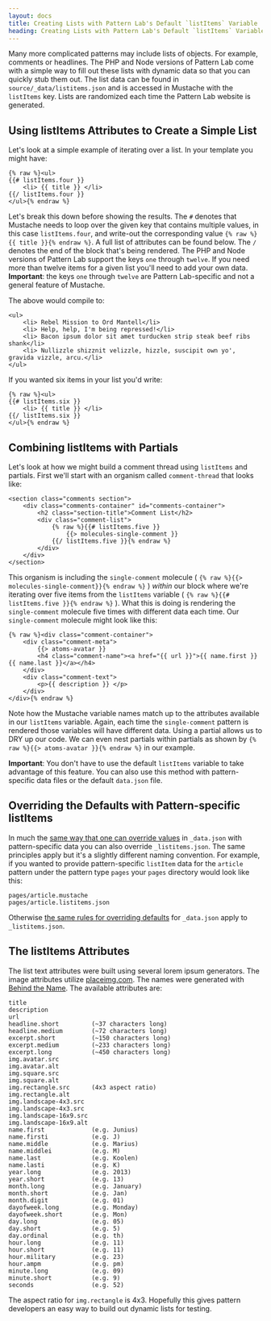 ```yaml
---
layout: docs
title: Creating Lists with Pattern Lab's Default `listItems` Variable | Pattern Lab
heading: Creating Lists with Pattern Lab's Default `listItems` Variable
---
```


Many more complicated patterns may include lists of objects. For example, comments or headlines. The PHP and Node versions of Pattern Lab come with a simple way to fill out these lists with dynamic data so that you can quickly stub them out. The list data can be found in `source/_data/listitems.json` and is accessed in Mustache with the `listItems` key. Lists are randomized each time the Pattern Lab website is generated.

## Using listItems Attributes to Create a Simple List

Let's look at a simple example of iterating over a list. In your template you might have:

    {% raw %}<ul>
    {{# listItems.four }}
        <li> {{ title }} </li>
    {{/ listItems.four }}
    </ul>{% endraw %}

Let's break this down before showing the results. The `#` denotes that Mustache needs to loop over the given key that contains multiple values, in this case `listItems.four`, and write-out the corresponding value `{% raw %}{{ title }}{% endraw %}`. A full list of attributes can be found below. The `/` denotes the end of the block that's being rendered. The PHP and Node versions of Pattern Lab support the keys `one` through `twelve`. If you need more than twelve items for a given list you'll need to add your own data. **Important**: the keys `one` through `twelve` are Pattern Lab-specific and not a general feature of Mustache.

The above would compile to:

    <ul>
        <li> Rebel Mission to Ord Mantell</li>
        <li> Help, help, I'm being repressed!</li>
        <li> Bacon ipsum dolor sit amet turducken strip steak beef ribs shank</li>
        <li> Nullizzle shizznit velizzle, hizzle, suscipit own yo', gravida vizzle, arcu.</li>
    </ul>

If you wanted six items in your list you'd write:

    {% raw %}<ul>
    {{# listItems.six }}
        <li> {{ title }} </li>
    {{/ listItems.six }}
    </ul>{% endraw %}

## Combining listItems with Partials

Let's look at how we might build a comment thread using `listItems` and partials. First we'll start with an organism called `comment-thread` that looks like:

    <section class="comments section">
        <div class="comments-container" id="comments-container">
            <h2 class="section-title">Comment List</h2>
            <div class="comment-list">
                {% raw %}{{# listItems.five }}
                    {{> molecules-single-comment }} 
                {{/ listItems.five }}{% endraw %}
            </div>
        </div> 
    </section>

This organism is including the `single-comment` molecule ( `{% raw %}{{> molecules-single-comment}}{% endraw %}` ) _within_ our block where we're iterating over five items from the `listItems` variable ( `{% raw %}{{# listItems.five }}{% endraw %}` ). What this is doing is rendering the `single-comment` molecule five times with different data each time. Our `single-comment` molecule might look like this:

    {% raw %}<div class="comment-container">
        <div class="comment-meta">
            {{> atoms-avatar }}
            <h4 class="comment-name"><a href="{{ url }}">{{ name.first }} {{ name.last }}</a></h4>
        </div>
        <div class="comment-text">
            <p>{{ description }} </p>
        </div>
    </div>{% endraw %}

Note how the Mustache variable names match up to the attributes available in our `listItems` variable. Again, each time the `single-comment` pattern is rendered those variables will have different data. Using a partial allows us to DRY up our code. We can even nest partials within partials as shown by `{% raw %}{{> atoms-avatar }}{% endraw %}` in our example.

**Important**: You don't have to use the default `listItems` variable to take advantage of this feature. You can also use this method with pattern-specific data files or the default `data.json` file.

## Overriding the Defaults with Pattern-specific listItems

In much the [same way that one can override values](/docs/data-pattern-specific.html) in `_data.json` with pattern-specific data you can also override `_listitems.json`. The same principles apply but it's a slightly different naming convention. For example, if you wanted to provide pattern-specific `listItem` data for the `article` pattern under the pattern type `pages` your `pages` directory would look like this:

    pages/article.mustache
    pages/article.listitems.json

Otherwise [the same rules for overriding defaults](/docs/data-pattern-specific.html) for `_data.json` apply to `_listitems.json`.

## The listItems Attributes

The list text attributes were built using several lorem ipsum generators. The image attributes utilize [placeimg.com](http://placeimg.com). The names were generated with [Behind the Name](http://www.behindthename.com/). The available attributes are:

    title
    description
    url
    headline.short         (~37 characters long)
    headline.medium        (~72 characters long)
    excerpt.short          (~150 characters long)
    excerpt.medium         (~233 characters long)
    excerpt.long           (~450 characters long)
    img.avatar.src
    img.avatar.alt
    img.square.src
    img.square.alt
    img.rectangle.src      (4x3 aspect ratio)
    img.rectangle.alt
    img.landscape-4x3.src
    img.landscape-4x3.src
    img.landscape-16x9.src
    img.landscape-16x9.alt
    name.first             (e.g. Junius)
    name.firsti            (e.g. J)
    name.middle            (e.g. Marius)
    name.middlei           (e.g. M)
    name.last              (e.g. Koolen)
    name.lasti             (e.g. K)
    year.long              (e.g. 2013)
    year.short             (e.g. 13)
    month.long             (e.g. January)
    month.short            (e.g. Jan)
    month.digit            (e.g. 01)
    dayofweek.long         (e.g. Monday)
    dayofweek.short        (e.g. Mon)
    day.long               (e.g. 05)
    day.short              (e.g. 5)
    day.ordinal            (e.g. th)
    hour.long              (e.g. 11)
    hour.short             (e.g. 11)
    hour.military          (e.g. 23)
    hour.ampm              (e.g. pm)
    minute.long            (e.g. 09)
    minute.short           (e.g. 9)
    seconds                (e.g. 52)

The aspect ratio for `img.rectangle` is 4x3. Hopefully this gives pattern developers an easy way to build out dynamic lists for testing.